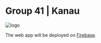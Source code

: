 # Group 41 | Kanau
![logo](https://user-images.githubusercontent.com/55874439/112708237-db249a80-8eeb-11eb-9844-ed7578173710.png)

The web app will be deployed on [Firebase](https://firebase.google.com/).
